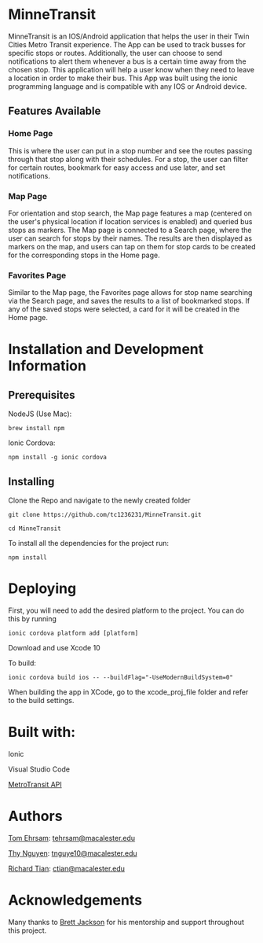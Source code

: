 # MinneTransit
MinneTransit is an IOS/Android application that helps the user in their Twin Cities Metro Transit experience. The App can be used to track busses for specific stops or routes. Additionally, the user can choose to send notifications to alert them whenever a bus is a certain time away from the chosen stop. This application will help a user know when they need to leave a location in order to make their bus.
This App was built using the ionic programming language and is compatible with any IOS or Android device.

## Features Available

### Home Page

This is where the user can put in a stop number and see the routes passing through that stop along with their schedules. For a stop, the user can filter for certain routes, bookmark for easy access and use later, and set notifications.

### Map Page

For orientation and stop search, the Map page features a map (centered on the user's physical location if location services is enabled) and queried bus stops as markers. The Map page is connected to a Search page, where the user can search for stops by their names. The results are then displayed as markers on the map, and users can tap on them for stop cards to be created for the corresponding stops in the Home page.

### Favorites Page

Similar to the Map page, the Favorites page allows for stop name searching via the Search page, and saves the results to a list of bookmarked stops. If any of the saved stops were selected, a card for it will be created in the Home page.

# Installation and Development Information
## Prerequisites
NodeJS (Use Mac): 
```
brew install npm
```

Ionic Cordova: 
```
npm install -g ionic cordova
```

## Installing
Clone the Repo and navigate to the newly created folder
```
git clone https://github.com/tc1236231/MinneTransit.git
```

```
cd MinneTransit
```

To install all the dependencies for the project run:

```
npm install
```

# Deploying

First, you will need to add the desired platform to the project. You can do this by running

```
ionic cordova platform add [platform]
```

Download and use Xcode 10

To build:

```
ionic cordova build ios -- --buildFlag="-UseModernBuildSystem=0"
```

When building the app in XCode, go to the xcode_proj_file folder and refer to the build settings.

# Built with:
Ionic

Visual Studio Code

[MetroTransit API](http://svc.metrotransit.org)

# Authors
[Tom Ehrsam](https://github.com/tehrsam): tehrsam@macalester.edu

[Thy Nguyen](https://github.com/thytng): tnguye10@macalester.edu

[Richard Tian](https://github.com/tc1236231): ctian@macalester.edu

# Acknowledgements
Many thanks to [Brett Jackson](https://github.com/bretjackson) for his mentorship and support throughout this project.

